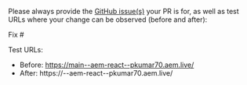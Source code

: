 Please always provide the [GitHub issue(s)](../issues) your PR is for, as well as test URLs where your change can be observed (before and after):

Fix #<gh-issue-id>

Test URLs:
- Before: https://main--aem-react--pkumar70.aem.live/
- After: https://<branch>--aem-react--pkumar70.aem.live/
